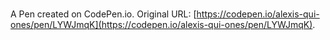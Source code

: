 # 

A Pen created on CodePen.io. Original URL: [https://codepen.io/alexis-qui-ones/pen/LYWJmqK](https://codepen.io/alexis-qui-ones/pen/LYWJmqK).


